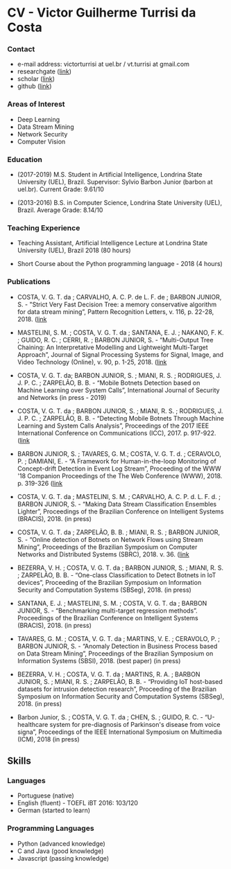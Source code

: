 # CV - Victor Guilherme Turrisi da Costa

### Contact
- e-mail address: victorturrisi at uel.br / vt.turrisi at gmail.com
- researchgate ([link](https://www.researchgate.net/profile/Victor_Turrisi_Da_Costa))
- scholar ([link](https://scholar.google.com.br/citations?user=UQctXiEAAAAJ))
- github ([link](https://github.com/vturrisi))

### Areas of Interest
- Deep Learning
- Data Stream Mining
- Network Security
- Computer Vision

### Education
- (2017-2019) M.S. Student in Artificial Intelligence, Londrina State University (UEL), Brazil.
Supervisor: Sylvio Barbon Junior (barbon at uel.br).
Current Grade: 9.61/10

- (2013-2016) B.S. in Computer Science, Londrina State University (UEL), Brazil. 
Average Grade: 8.14/10

### Teaching Experience
- Teaching Assistant, Artificial Intelligence Lecture at Londrina State University (UEL), Brazil 2018 (80 hours)

- Short Course about the Python programming language - 2018 (4 hours)


### Publications

- COSTA, V. G. T. da ; CARVALHO, A. C. P. de L. F. de ; BARBON JUNIOR, S. - "Strict Very Fast Decision Tree: a memory conservative algorithm for data stream mining”, Pattern Recognition Letters, v. 116, p. 22-28, 2018. ([link](https://www.sciencedirect.com/science/article/pii/S0167865518305580)

- MASTELINI, S. M. ; COSTA, V. G. T. da ; SANTANA, E. J. ; NAKANO, F. K. ; GUIDO, R. C. ; CERRI, R. ; BARBON JUNIOR, S. - “Multi-Output Tree Chaining: An Interpretative Modelling and Lightweight Multi-Target Approach”, Journal of Signal Processing Systems for Signal, Image, and Video Technology (Online), v. 90, p. 1-25, 2018. ([link](https://link.springer.com/article/10.1007/s11265-018-1376-5)

- COSTA, V. G. T. da; BARBON JUNIOR, S. ; MIANI, R. S. ; RODRIGUES, J. J. P. C. ; ZARPELÃO, B. B. - “Mobile Botnets Detection based on Machine Learning over System Calls”, International Journal of Security and Networks (in press - 2019)

- COSTA, V. G. T. da ; BARBON JUNIOR, S. ; MIANI, R. S. ; RODRIGUES, J. J. P. C. ; ZARPELÃO, B. B. - “Detecting Mobile Botnets Through Machine Learning and System Calls Analysis”, Proceedings of the 2017 IEEE International Conference on Communications (ICC), 2017. p. 917-922. ([link](https://ieeexplore.ieee.org/document/7997390)

- BARBON JUNIOR, S. ; TAVARES, G. M.; COSTA, V. G. T. d. ; CERAVOLO, P. ; DAMIANI, E. - “A Framework for Human-in-the-loop Monitoring of Concept-drift Detection in Event Log Stream”, Proceeding of the WWW '18 Companion Proceedings of the The Web Conference (WWW), 2018. p. 319-326 ([link](https://dl.acm.org/citation.cfm?id=3186343)

- COSTA, V. G. T. da ; MASTELINI, S. M. ; CARVALHO, A. C. P. d. L. F. d. ; BARBON JUNIOR, S. - “Making Data Stream Classification Ensembles Lighter”, Proceedings of the Brazilian Conference on Intelligent Systems (BRACIS), 2018. (in press)

- COSTA, V. G. T. da ; ZARPELÃO, B. B. ; MIANI, R. S. ; BARBON JUNIOR, S. - “Online detection of Botnets on Network Flows using Stream Mining”, Proceedings of the Brazilian Symposium on Computer Networks and Distributed Systems (SBRC), 2018. v. 36. ([link](http://www.sbrc2018.ufscar.br/wp-content/uploads/2018/04/179337.pdf)

- BEZERRA, V. H. ; COSTA, V. G. T. da ; BARBON JUNIOR, S. ; MIANI, R. S. ; ZARPELÃO, B. B. - “One-class Classification to Detect Botnets in IoT devices”, Proceeding of the Brazilian Symposium on Information Security and Computation Systems (SBSeg), 2018. (in press)

- SANTANA, E. J. ; MASTELINI, S. M. ; COSTA, V. G. T. da ; BARBON JUNIOR, S. - “Benchmarking multi-target regression methods”. Proceedings of the Brazilian Conference on Intelligent Systems (BRACIS), 2018. (in press)

- TAVARES, G. M. ; COSTA, V. G. T. da ; MARTINS, V. E. ; CERAVOLO, P. ; BARBON JUNIOR, S. - “Anomaly Detection in Business Process based on Data Stream Mining”, Proceedings of the Brazilian Symposium on Information Systems (SBSI), 2018. (best paper) (in press)

- BEZERRA, V. H. ; COSTA, V. G. T. da ; MARTINS, R. A. ; BARBON JUNIOR, S. ; MIANI, R. S. ; ZARPELÃO, B. B. - “Providing IoT host-based datasets for intrusion detection research”, Proceeding of the Brazilian Symposium on Information Security and Computation Systems (SBSeg), 2018. (in press)

- Barbon Junior, S. ; COSTA, V. G. T. da ; CHEN, S. ; GUIDO, R. C. - “U-healthcare system for pre-diagnosis of Parkinson's disease from voice signa”,  Proceedings of the IEEE International Symposium on Multimedia (ICM), 2018 (in press)


## Skills

### Languages
- Portuguese (native)
- English (fluent) - TOEFL iBT 2016: 103/120
- German (started to learn)

### Programming Languages
- Python (advanced knowledge)
- C and Java (good knowledge)
- Javascript (passing knowledge)
